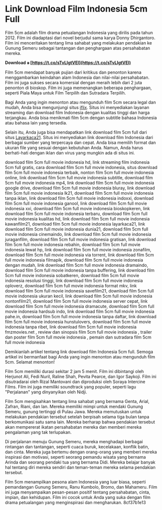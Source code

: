 # Link Download Film Indonesia 5cm Full
 
Film 5cm adalah film drama petualangan Indonesia yang dirilis pada tahun 2012. Film ini diadaptasi dari novel berjudul sama karya Donny Dhirgantoro. Film ini menceritakan tentang lima sahabat yang melakukan pendakian ke Gunung Semeru sebagai tantangan dan penghargaan atas persahabatan mereka.
 
**Download ⚹ [https://t.co/sTvLlgtVEl](https://t.co/sTvLlgtVEl)**


 
Film 5cm mendapat banyak pujian dari kritikus dan penonton karena menggambarkan keindahan alam Indonesia dan nilai-nilai persahabatan. Film ini juga sukses secara komersial dengan meraih lebih dari 2 juta penonton di bioskop. Film ini juga memenangkan beberapa penghargaan, seperti Piala Maya untuk Film Terpilih dan Sutradara Terpilih.
 
Bagi Anda yang ingin menonton atau mengunduh film 5cm secara legal dan mudah, Anda bisa mengunjungi situs [iflix](https://www.iflix.com/id/id/title/5cm-2012/0-0-0-0-0-0-0). Situs ini menyediakan layanan streaming dan download film Indonesia dengan kualitas tinggi dan harga terjangkau. Anda bisa menikmati film 5cm dengan subtitle bahasa Indonesia atau bahasa lain yang tersedia.
 
Selain itu, Anda juga bisa mendapatkan link download film 5cm full dari situs [Layarkaca21](https://www.layarkaca21.vip/5cm-2012/). Situs ini menyediakan link download film Indonesia dari berbagai sumber yang terpercaya dan cepat. Anda bisa memilih format dan ukuran file yang sesuai dengan kebutuhan Anda. Namun, Anda harus berhati-hati dengan iklan dan virus yang mungkin ada di situs ini.
 
download film 5cm full movie indonesia hd,  link streaming film indonesia 5cm full gratis,  cara download film 5cm full movie indonesia,  situs download film 5cm full movie indonesia terbaik,  nonton film 5cm full movie indonesia online,  link download film 5cm full movie indonesia subtitle,  download film 5cm full movie indonesia mp4,  link download film 5cm full movie indonesia google drive,  download film 5cm full movie indonesia bluray,  link download film 5cm full movie indonesia lk21,  download film 5cm full movie indonesia tanpa iklan,  link download film 5cm full movie indonesia indoxxi,  download film 5cm full movie indonesia ganool,  link download film 5cm full movie indonesia xxi,  download film 5cm full movie indonesia bioskopkeren,  link download film 5cm full movie indonesia terbaru,  download film 5cm full movie indonesia kualitas hd,  link download film 5cm full movie indonesia kawanfilm21,  download film 5cm full movie indonesia layarkaca21,  link download film 5cm full movie indonesia dunia21,  download film 5cm full movie indonesia cinemaindo,  link download film 5cm full movie indonesia juraganfilm,  download film 5cm full movie indonesia gratisan,  link download film 5cm full movie indonesia rebahin,  download film 5cm full movie indonesia lewat hp,  link download film 5cm full movie indonesia zonafilm,  download film 5cm full movie indonesia via torrent,  link download film 5cm full movie indonesia filmapik,  download film 5cm full movie indonesia dengan mudah,  link download film 5cm full movie indonesia dramaindo,  download film 5cm full movie indonesia tanpa buffering,  link download film 5cm full movie indonesia sobatkeren,  download film 5cm full movie indonesia resolusi tinggi,  link download film 5cm full movie indonesia oploverz,  download film 5cm full movie indonesia format mkv,  link download film 5cm full movie indonesia savefilm21,  download film 5cm full movie indonesia ukuran kecil,  link download film 5cm full movie indonesia nontonfilm21,  download film 5cm full movie indonesia server cepat,  link download film 5cm full movie indonesia dramacute,  download film 5cm full movie indonesia hardsub indo,  link download film 5cm full movie indonesia pahe.in,  download film 5cm full movie indonesia tanpa daftar,  link download film 5cm full movie indonesia hunstulovers,  download film 5cm full movie indonesia tanpa ribet,  link download film 5cm full movie indonesia fmzmovies.net ,  review dan sinopsis film 5cm full movie indonesia ,  trailer dan poster film 5cm full movie indonesia ,  pemain dan sutradara film 5cm full movie indonesia
 
Demikianlah artikel tentang link download film Indonesia 5cm full. Semoga artikel ini bermanfaat bagi Anda yang ingin menonton atau mengunduh film 5cm. Selamat menonton!
  
Film 5cm memiliki durasi sekitar 2 jam 5 menit. Film ini dibintangi oleh Herjunot Ali, Fedi Nuril, Raline Shah, Pevita Pearce, dan Igor Saykoji. Film ini disutradarai oleh Rizal Mantovani dan diproduksi oleh Soraya Intercine Films. Film ini juga memiliki soundtrack yang populer, seperti lagu "Perjalanan" yang dinyanyikan oleh Nidji.
 
Film 5cm mengisahkan tentang lima sahabat yang bernama Genta, Arial, Zafran, Riani, dan Ian. Mereka memiliki mimpi untuk mendaki Gunung Semeru, gunung tertinggi di Pulau Jawa. Mereka memutuskan untuk melakukan pendakian tersebut setelah berpisah selama tiga bulan tanpa berkomunikasi satu sama lain. Mereka berharap bahwa pendakian tersebut akan mempererat ikatan persahabatan mereka dan memberi mereka pengalaman yang tak terlupakan.
 
Di perjalanan menuju Gunung Semeru, mereka menghadapi berbagai rintangan dan tantangan, seperti cuaca buruk, kecelakaan, konflik batin, dan cinta. Mereka juga bertemu dengan orang-orang yang memberi mereka inspirasi dan motivasi, seperti seorang pemandu wisata yang bernama Arinda dan seorang pendaki tua yang bernama Didi. Mereka belajar banyak hal tentang diri mereka sendiri dan teman-teman mereka selama pendakian tersebut.
 
Film 5cm menampilkan pesona alam Indonesia yang luar biasa, seperti pemandangan Gunung Semeru, Ranu Kumbolo, Bromo, dan Mahameru. Film ini juga menyampaikan pesan-pesan positif tentang persahabatan, cinta, impian, dan kehidupan. Film ini cocok untuk Anda yang suka dengan film drama petualangan yang menginspirasi dan mengharukan.
 8cf37b1e13
 

